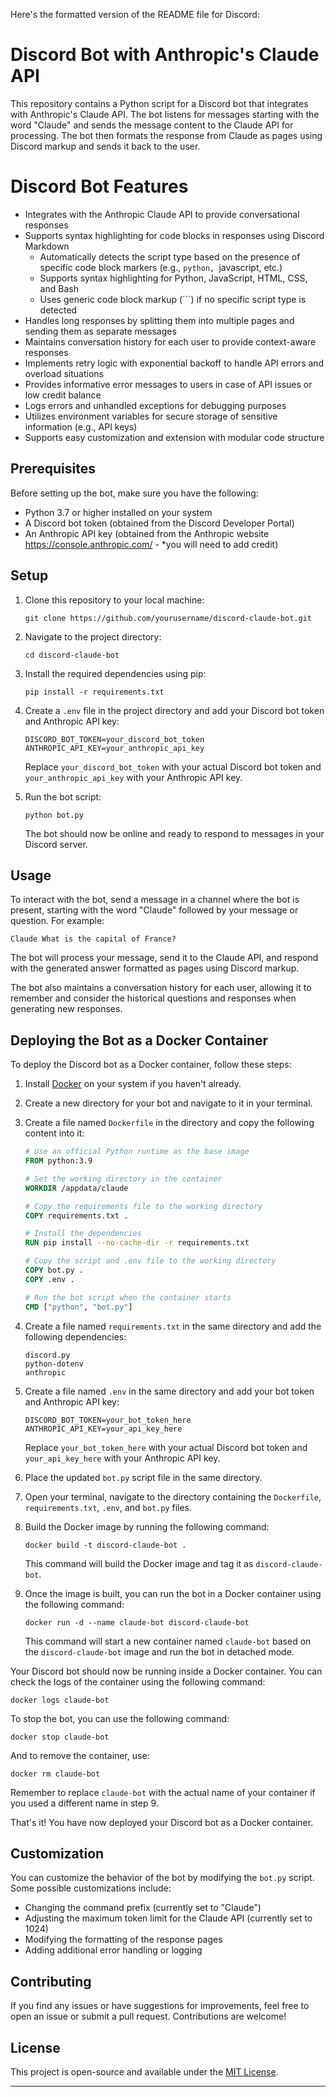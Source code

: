 Here's the formatted version of the README file for Discord:

# Discord Bot with Anthropic's Claude API

This repository contains a Python script for a Discord bot that integrates with Anthropic's Claude API. The bot listens for messages starting with the word "Claude" and sends the message content to the Claude API for processing. The bot then formats the response from Claude as pages using Discord markup and sends it back to the user.

# Discord Bot Features

- Integrates with the Anthropic Claude API to provide conversational responses
- Supports syntax highlighting for code blocks in responses using Discord Markdown
  - Automatically detects the script type based on the presence of specific code block markers (e.g., ```python, ```javascript, etc.)
  - Supports syntax highlighting for Python, JavaScript, HTML, CSS, and Bash
  - Uses generic code block markup (```) if no specific script type is detected
- Handles long responses by splitting them into multiple pages and sending them as separate messages
- Maintains conversation history for each user to provide context-aware responses
- Implements retry logic with exponential backoff to handle API errors and overload situations
- Provides informative error messages to users in case of API issues or low credit balance
- Logs errors and unhandled exceptions for debugging purposes
- Utilizes environment variables for secure storage of sensitive information (e.g., API keys)
- Supports easy customization and extension with modular code structure

## Prerequisites

Before setting up the bot, make sure you have the following:

- Python 3.7 or higher installed on your system
- A Discord bot token (obtained from the Discord Developer Portal)
- An Anthropic API key (obtained from the Anthropic website https://console.anthropic.com/ - *you will need to add credit)

## Setup

1. Clone this repository to your local machine:

   ```
   git clone https://github.com/yourusername/discord-claude-bot.git
   ```

2. Navigate to the project directory:

   ```
   cd discord-claude-bot
   ```

3. Install the required dependencies using pip:

   ```
   pip install -r requirements.txt
   ```

4. Create a `.env` file in the project directory and add your Discord bot token and Anthropic API key:

   ```
   DISCORD_BOT_TOKEN=your_discord_bot_token
   ANTHROPIC_API_KEY=your_anthropic_api_key
   ```

   Replace `your_discord_bot_token` with your actual Discord bot token and `your_anthropic_api_key` with your Anthropic API key.

5. Run the bot script:

   ```
   python bot.py
   ```

   The bot should now be online and ready to respond to messages in your Discord server.

## Usage

To interact with the bot, send a message in a channel where the bot is present, starting with the word "Claude" followed by your message or question. For example:

```
Claude What is the capital of France?
```

The bot will process your message, send it to the Claude API, and respond with the generated answer formatted as pages using Discord markup.

The bot also maintains a conversation history for each user, allowing it to remember and consider the historical questions and responses when generating new responses.


## Deploying the Bot as a Docker Container

To deploy the Discord bot as a Docker container, follow these steps:

1. Install [Docker](https://www.docker.com/) on your system if you haven't already.

2. Create a new directory for your bot and navigate to it in your terminal.

3. Create a file named `Dockerfile` in the directory and copy the following content into it:

   ```dockerfile
   # Use an official Python runtime as the base image
   FROM python:3.9

   # Set the working directory in the container
   WORKDIR /appdata/claude

   # Copy the requirements file to the working directory
   COPY requirements.txt .

   # Install the dependencies
   RUN pip install --no-cache-dir -r requirements.txt

   # Copy the script and .env file to the working directory
   COPY bot.py .
   COPY .env .

   # Run the bot script when the container starts
   CMD ["python", "bot.py"]
   ```

4. Create a file named `requirements.txt` in the same directory and add the following dependencies:

   ```
   discord.py
   python-dotenv
   anthropic
   ```

5. Create a file named `.env` in the same directory and add your bot token and Anthropic API key:

   ```
   DISCORD_BOT_TOKEN=your_bot_token_here
   ANTHROPIC_API_KEY=your_api_key_here
   ```

   Replace `your_bot_token_here` with your actual Discord bot token and `your_api_key_here` with your Anthropic API key.

6. Place the updated `bot.py` script file in the same directory.

7. Open your terminal, navigate to the directory containing the `Dockerfile`, `requirements.txt`, `.env`, and `bot.py` files.

8. Build the Docker image by running the following command:

   ```
   docker build -t discord-claude-bot .
   ```

   This command will build the Docker image and tag it as `discord-claude-bot`.

9. Once the image is built, you can run the bot in a Docker container using the following command:

   ```
   docker run -d --name claude-bot discord-claude-bot
   ```

   This command will start a new container named `claude-bot` based on the `discord-claude-bot` image and run the bot in detached mode.

Your Discord bot should now be running inside a Docker container. You can check the logs of the container using the following command:

```
docker logs claude-bot
```

To stop the bot, you can use the following command:

```
docker stop claude-bot
```

And to remove the container, use:

```
docker rm claude-bot
```

Remember to replace `claude-bot` with the actual name of your container if you used a different name in step 9.

That's it! You have now deployed your Discord bot as a Docker container.

## Customization

You can customize the behavior of the bot by modifying the `bot.py` script. Some possible customizations include:

- Changing the command prefix (currently set to "Claude")
- Adjusting the maximum token limit for the Claude API (currently set to 1024)
- Modifying the formatting of the response pages
- Adding additional error handling or logging

## Contributing

If you find any issues or have suggestions for improvements, feel free to open an issue or submit a pull request. Contributions are welcome!

## License

This project is open-source and available under the [MIT License](LICENSE).

---

